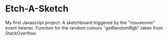 # Etch-A-Sketch

My first Javascript project. A sketchboard triggered by the "mouseover" event listener. Function for the random colours "getRandomRgb" taken from StackOverflow. 